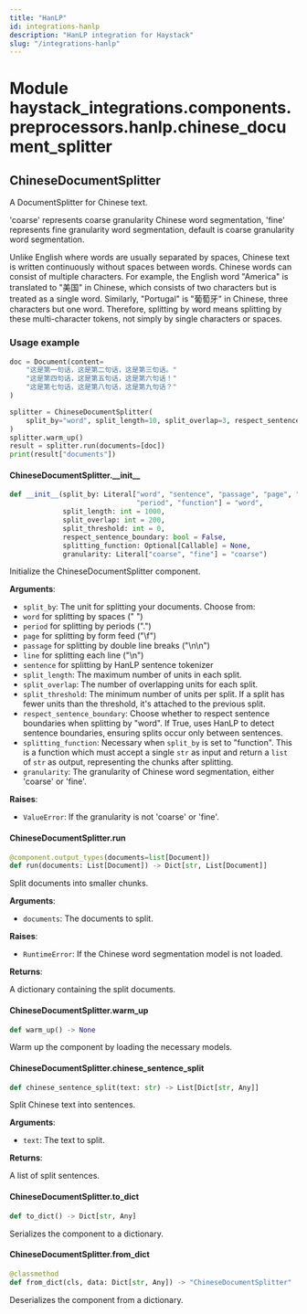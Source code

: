 ```yaml
---
title: "HanLP"
id: integrations-hanlp
description: "HanLP integration for Haystack"
slug: "/integrations-hanlp"
---
```


<a id="haystack_integrations.components.preprocessors.hanlp.chinese_document_splitter"></a>

# Module haystack\_integrations.components.preprocessors.hanlp.chinese\_document\_splitter

<a id="haystack_integrations.components.preprocessors.hanlp.chinese_document_splitter.ChineseDocumentSplitter"></a>

## ChineseDocumentSplitter

A DocumentSplitter for Chinese text.

'coarse' represents coarse granularity Chinese word segmentation, 'fine' represents fine granularity word
segmentation, default is coarse granularity word segmentation.

Unlike English where words are usually separated by spaces,
Chinese text is written continuously without spaces between words.
Chinese words can consist of multiple characters.
For example, the English word "America" is translated to "美国" in Chinese,
which consists of two characters but is treated as a single word.
Similarly, "Portugal" is "葡萄牙" in Chinese, three characters but one word.
Therefore, splitting by word means splitting by these multi-character tokens,
not simply by single characters or spaces.

### Usage example
```python
doc = Document(content=
    "这是第一句话，这是第二句话，这是第三句话。"
    "这是第四句话，这是第五句话，这是第六句话！"
    "这是第七句话，这是第八句话，这是第九句话？"
)

splitter = ChineseDocumentSplitter(
    split_by="word", split_length=10, split_overlap=3, respect_sentence_boundary=True
)
splitter.warm_up()
result = splitter.run(documents=[doc])
print(result["documents"])
```

<a id="haystack_integrations.components.preprocessors.hanlp.chinese_document_splitter.ChineseDocumentSplitter.__init__"></a>

#### ChineseDocumentSplitter.\_\_init\_\_

```python
def __init__(split_by: Literal["word", "sentence", "passage", "page", "line",
                               "period", "function"] = "word",
             split_length: int = 1000,
             split_overlap: int = 200,
             split_threshold: int = 0,
             respect_sentence_boundary: bool = False,
             splitting_function: Optional[Callable] = None,
             granularity: Literal["coarse", "fine"] = "coarse")
```

Initialize the ChineseDocumentSplitter component.

**Arguments**:

- `split_by`: The unit for splitting your documents. Choose from:
- `word` for splitting by spaces (" ")
- `period` for splitting by periods (".")
- `page` for splitting by form feed ("\f")
- `passage` for splitting by double line breaks ("\n\n")
- `line` for splitting each line ("\n")
- `sentence` for splitting by HanLP sentence tokenizer
- `split_length`: The maximum number of units in each split.
- `split_overlap`: The number of overlapping units for each split.
- `split_threshold`: The minimum number of units per split. If a split has fewer units
than the threshold, it's attached to the previous split.
- `respect_sentence_boundary`: Choose whether to respect sentence boundaries when splitting by "word".
If True, uses HanLP to detect sentence boundaries, ensuring splits occur only between sentences.
- `splitting_function`: Necessary when `split_by` is set to "function".
This is a function which must accept a single `str` as input and return a `list` of `str` as output,
representing the chunks after splitting.
- `granularity`: The granularity of Chinese word segmentation, either 'coarse' or 'fine'.

**Raises**:

- `ValueError`: If the granularity is not 'coarse' or 'fine'.

<a id="haystack_integrations.components.preprocessors.hanlp.chinese_document_splitter.ChineseDocumentSplitter.run"></a>

#### ChineseDocumentSplitter.run

```python
@component.output_types(documents=list[Document])
def run(documents: List[Document]) -> Dict[str, List[Document]]
```

Split documents into smaller chunks.

**Arguments**:

- `documents`: The documents to split.

**Raises**:

- `RuntimeError`: If the Chinese word segmentation model is not loaded.

**Returns**:

A dictionary containing the split documents.

<a id="haystack_integrations.components.preprocessors.hanlp.chinese_document_splitter.ChineseDocumentSplitter.warm_up"></a>

#### ChineseDocumentSplitter.warm\_up

```python
def warm_up() -> None
```

Warm up the component by loading the necessary models.

<a id="haystack_integrations.components.preprocessors.hanlp.chinese_document_splitter.ChineseDocumentSplitter.chinese_sentence_split"></a>

#### ChineseDocumentSplitter.chinese\_sentence\_split

```python
def chinese_sentence_split(text: str) -> List[Dict[str, Any]]
```

Split Chinese text into sentences.

**Arguments**:

- `text`: The text to split.

**Returns**:

A list of split sentences.

<a id="haystack_integrations.components.preprocessors.hanlp.chinese_document_splitter.ChineseDocumentSplitter.to_dict"></a>

#### ChineseDocumentSplitter.to\_dict

```python
def to_dict() -> Dict[str, Any]
```

Serializes the component to a dictionary.

<a id="haystack_integrations.components.preprocessors.hanlp.chinese_document_splitter.ChineseDocumentSplitter.from_dict"></a>

#### ChineseDocumentSplitter.from\_dict

```python
@classmethod
def from_dict(cls, data: Dict[str, Any]) -> "ChineseDocumentSplitter"
```

Deserializes the component from a dictionary.
